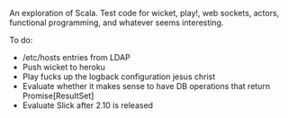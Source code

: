 An exploration of Scala. Test code for wicket, play!, web sockets, actors, functional programming, and whatever seems interesting.

To do:
- /etc/hosts entries from LDAP
- Push wicket to heroku
- Play fucks up the logback configuration jesus christ
- Evaluate whether it makes sense to have DB operations that return Promise[ResultSet]
- Evaluate Slick after 2.10 is released
